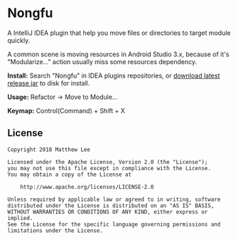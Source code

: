Nongfu
===

A IntelliJ IDEA plugin that help you move files or directories to target module quickly.

A common scene is moving resources in Android Studio 3.x, because of it's "Modularize..." action usually miss some resources dependency.

**Install:** Search "Nongfu" in IDEA plugins repositories, or [download latest release jar](https://github.com/mthli/Nongfu/releases) to disk for install.

**Usage:** Refactor → Move to Module...

**Keymap:** Control(Command) + Shift + X

## License

    Copyright 2018 Matthew Lee

    Licensed under the Apache License, Version 2.0 (the "License");
    you may not use this file except in compliance with the License.
    You may obtain a copy of the License at

        http://www.apache.org/licenses/LICENSE-2.0

    Unless required by applicable law or agreed to in writing, software
    distributed under the License is distributed on an "AS IS" BASIS,
    WITHOUT WARRANTIES OR CONDITIONS OF ANY KIND, either express or implied.
    See the License for the specific language governing permissions and
    limitations under the License.

